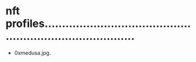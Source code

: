 # nft profiles...............................................................................
- 0xmedusa.jpg.
